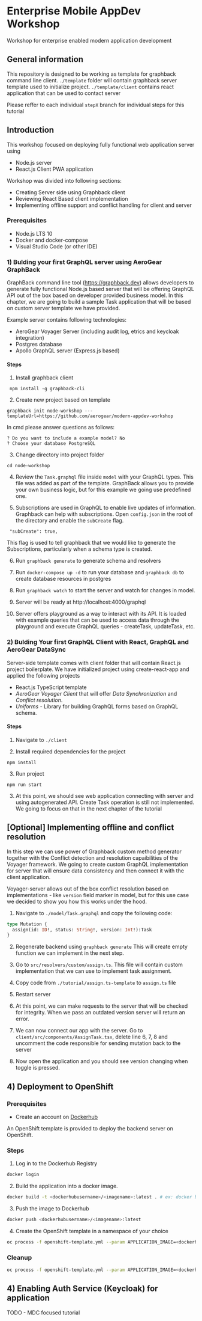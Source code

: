 # Enterprise Mobile AppDev Workshop
 
Workshop for enterprise enabled modern application development

## General information

This repository is designed to be working as template for graphback command line client.
`./template` folder will contain graphback server template used to initialize project.
`./template/client` contains react application that can be used to contact server

Please reffer to each individual `stepX` branch for individual steps for this tutorial

## Introduction

This workshop focused on deploying fully functional web application server using 

- Node.js server 
- React.js Client PWA application

Workshop was divided into following sections:

- Creating Server side using Graphback client
- Reviewing React Based client implementation
- Implementing offline support and conflict handling for client and server

### Prerequisites

- Node.js LTS 10 
- Docker and docker-compose
- Visual Studio Code (or other IDE)

### 1) Bulding your first GraphQL server using AeroGear GraphBack

GraphBack command line tool (https://graphback.dev) allows developers 
to generate fully functional Node.js based server that will be offering 
GraphQL API out of the box based on developer provided business model.
In this chapter, we are going to build a sample Task application that will
be based on custom server template we have provided.

Example server contains following technologies:

- AeroGear Voyager Server (including audit log, etrics and keycloak integration)
- Postgres database
- Apollo GraphQL server (Express.js based)

#### Steps

1. Install graphback client

```
 npm install -g graphback-cli
```

2. Create new project based on template

```
graphback init node-workshop ---templateUrl=https://github.com/aerogear/modern-appdev-workshop
```

In cmd please answer questions as follows:
```
? Do you want to include a example model? No
? Choose your database PostgreSQL
```

3. Change directory into project folder

```
cd node-workshop
```

4. Review the `Task.graphql` file inside `model` with your GraphQL types.
This file was added as part of the template. GraphBack allows you to 
provide your own business logic, but for this example we going use predefined 
one.

5. Subscriptions are used in GraphQL to enable live updates of information. Graphback can help with subscriptions.
Open `config.json` in the root of the directory and enable the `subCreate` flag.
```
 "subCreate": true,
```
This flag is used to tell graphback that we would like to generate the Subscriptions, particularly when a schema type is created.

6. Run `graphback generate` to generate schema and resolvers

7. Run `docker-compose up -d` to run your database
   and `graphback db` to create database resources in postgres

8. Run `graphback watch` to start the server and watch for changes
   in model.

9. Server will be ready at http://localhost:4000/graphql

10. Server offers playground as a way to interact with its API.
It is loaded with example queries that can be used to access data
through the playground and execute GraphQL queries - createTask, updateTask, etc.

### 2) Bulding Your first GraphQL Client with React, GraphQL and AeroGear DataSync

Server-side template comes with client folder that will contain React.js 
project boilerplate. We have initialized project using create-react-app
and applied the following projects

- React.js TypeScript template
- *AeroGear Voyager Client* that will offer *Data Synchronization* and 
*Conflict resolution*.
- *Uniforms* - Library for building GraphQL forms based on GraphQL schema.

#### Steps
1. Navigate to `./client`

2. Install required dependencies for the project

```
npm install 
```

3. Run project

```
npm run start 
```

3. At this point, we should see web application connecting with server and using autogenerated API. Create Task operation is still not implemented.
We going to focus on that in the next chapter of the tutorial

## [Optional] Implementing offline and conflict resolution

In this step we can use power of Graphback custom method generator together with the Conflict detection and resolution 
capaibilities of the Voyager framework. We going to create custom GraphQL implementation for server that will ensure data consistency
and then connect it with the client application.

Voyager-server allows out of the box conflict resolution based on implementations - like `version` field marker in model, but for this use case 
we decided to show you how this works under the hood.

1. Navigate to `./model/Task.graphql` and copy the following code: 

```graphql
type Mutation {
  assign(id: ID!, status: String!, version: Int!):Task
}
```

2. Regenerate backend using `graphback generate` 
This will create empty function we can implement in the next step.

3. Go to `src/resolvers/custom/assign.ts`. This file will contain custom 
implementation that we can use to implement task assignment.

4. Copy code from `./tutorial/assign.ts-template` to `assign.ts` file

5. Restart server

6. At this point, we can make requests to the server that will be checked for integrity. 
When we pass an outdated version server will return an error.

7. We can now connect our app with the server.
Go to `client/src/components/AssignTask.tsx`, delete line 6, 7, 8 and uncomment
the code responsible for sending mutation back to the server

8. Now open the application and you should see version changing when 
toggle is pressed.

## 4) Deployment to OpenShift

### Prerequisites

* Create an account on [Dockerhub](https://hub.docker.com/)

An OpenShift template is provided to deploy the backend server on OpenShift.

### Steps

1. Log in to the Dockerhub Registry

```bash
docker login
```

2. Build the application into a docker image.

```bash
docker build -t <dockerhubusername>/<imagename>:latest . # ex: docker build -t aerogear/graphback-demo:latest .
```

3. Push the image to Dockerhub

```bash
docker push <dockerhubusername>/<imagename>:latest
```

4. Create the OpenShift template in a namespace of your choice

```bash
oc process -f openshift-template.yml --param APPLICATION_IMAGE=<dockerhubusername>/<imagename>:latest | oc create -f -
```

### Cleanup

```bash
oc process -f openshift-template.yml --param APPLICATION_IMAGE=<dockerhubusername>/<imagename>:latest | oc delete -f -
```

## 4) Enabling Auth Service (Keycloak) for application

TODO - MDC focused tutorial
